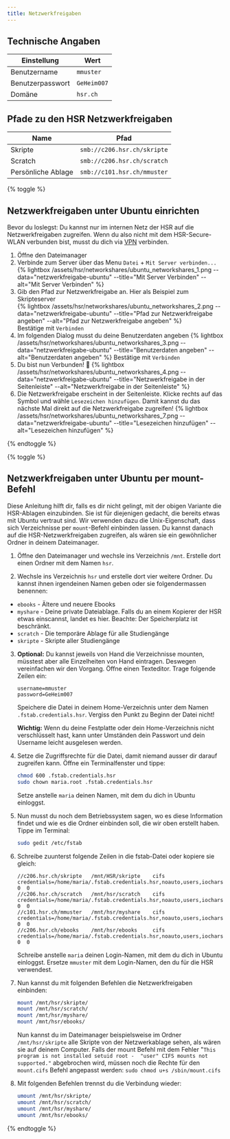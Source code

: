 ```yaml
---
title: Netzwerkfreigaben
---
```


## Technische Angaben

Einstellung | Wert
----------- | ----
Benutzername | ```mmuster```
Benutzerpasswort | ```GeHeim007```
Domäne | ```hsr.ch```

## Pfade zu den HSR Netzwerkfreigaben
Name | Pfad
---- | -----
Skripte	| ```smb://c206.hsr.ch/skripte```
Scratch	 | ```smb://c206.hsr.ch/scratch```
Persönliche Ablage| ```smb://c101.hsr.ch/mmuster```

{% toggle %}
## Netzwerkfreigaben unter Ubuntu einrichten

Bevor du loslegst: Du kannst nur im internen Netz der HSR auf die Netzwerkfreigaben zugreifen.
Wenn du also nicht mit dem HSR-Secure-WLAN verbunden bist, musst du dich via [VPN](/hsr/vpn/)
verbinden.

1. Öffne den Dateimanager
2. Verbinde zum Server über das Menu ```Datei``` + ```Mit Server verbinden...```<br>
{% lightbox /assets/hsr/networkshares/ubuntu_networkshares_1.png --data="netzwerkfreigabe-ubuntu" --title="Mit Server Verbinden" --alt="Mit Server Verbinden" %}
3. Gib den Pfad zur Netzwerkfreigabe an. Hier als Beispiel zum Skripteserver<br>
{% lightbox /assets/hsr/networkshares/ubuntu_networkshares_2.png --data="netzwerkfreigabe-ubuntu" --title="Pfad zur Netzwerkfreigabe angeben" --alt="Pfad zur Netzwerkfreigabe angeben" %}<br>
Bestätige mit `Verbinden`
4. Im folgenden Dialog musst du deine Benutzerdaten angeben
{% lightbox /assets/hsr/networkshares/ubuntu_networkshares_3.png --data="netzwerkfreigabe-ubuntu" --title="Benutzerdaten angeben" --alt="Benutzerdaten angeben" %}
Bestätige mit `Verbinden`
5. Du bist nun Verbunden! :tada:
{% lightbox /assets/hsr/networkshares/ubuntu_networkshares_4.png --data="netzwerkfreigabe-ubuntu" --title="Netzwerkfreigabe in der Seitenleiste" --alt="Netzwerkfreigabe in der Seitenleiste" %}
6. Die Netzwerkfreigabe erscheint in der Seitenleiste. Klicke rechts auf das Symbol und wähle ```Lesezeichen hinzufügen```. Damit kannst du das nächste Mal direkt auf die Netzwerkfreigabe zugreifen!
{% lightbox /assets/hsr/networkshares/ubuntu_networkshares_7.png --data="netzwerkfreigabe-ubuntu" --title="Lesezeichen hinzufügen" --alt="Lesezeichen hinzufügen" %}

{% endtoggle %}

{% toggle %}
## Netzwerkfreigaben unter Ubuntu per mount-Befehl

Diese Anleitung hilft dir, falls es dir nicht gelingt, mit der obigen Variante die HSR-Ablagen einzubinden. Sie ist für diejenigen gedacht, die bereits etwas mit Ubuntu vertraut sind. Wir verwenden dazu die Unix-Eigenschaft, dass sich Verzeichnisse per ```mount```-Befehl einbinden lassen. Du kannst danach auf die HSR-Netzwerkfreigaben zugreifen, als wären sie ein gewöhnlicher Ordner in deinem Dateimanager.

1. Öffne den Dateimanager und wechsle ins Verzeichnis ```/mnt```. Erstelle dort einen Ordner mit dem Namen ```hsr```.

2. Wechsle ins Verzeichnis ```hsr``` und erstelle dort vier weitere Ordner. Du kannst ihnen irgendeinen Namen geben oder sie folgendermassen benennen:
 * ```ebooks``` - Ältere und neuere Ebooks
 * ```myshare``` - Deine private Dateiablage. Falls du an einem Kopierer der HSR etwas einscannst, landet es hier. Beachte: Der Speicherplatz ist beschränkt.
 * ```scratch``` - Die temporäre Ablage für alle Studiengänge
 * ```skripte``` - Skripte aller Studiengänge

3. **Optional:** Du kannst jeweils von Hand die Verzeichnisse mounten, müsstest aber alle Einzelheiten von Hand eintragen. Deswegen vereinfachen wir den Vorgang. Öffne einen Texteditor. Trage folgende Zeilen ein:

	```
	username=mmuster
	password=GeHeim007
	``` 

	Speichere die Datei in deinem Home-Verzeichnis unter dem Namen ```.fstab.credentials.hsr```. Vergiss den Punkt zu Beginn der Datei nicht!
	
	**Wichtig:** Wenn du deine Festplatte oder dein Home-Verzeichnis nicht verschlüsselt hast, kann unter Umständen dein Passwort und dein Username leicht ausgelesen werden.

4. Setze die Zugriffsrechte für die Datei, damit niemand ausser dir darauf zugreifen kann. Öffne ein Terminalfenster und tippe:

	```bash
	chmod 600 .fstab.credentials.hsr
	sudo chown maria.root .fstab.credentials.hsr
	```

	Setze anstelle ```maria``` deinen Namen, mit dem du dich in Ubuntu einloggst.

5. Nun musst du noch dem Betriebssystem sagen, wo es diese Information findet und wie es die Ordner einbinden soll, die wir oben erstellt haben. Tippe im Terminal:

	```bash
	sudo gedit /etc/fstab
	```

6. Schreibe zuunterst folgende Zeilen in die fstab-Datei oder kopiere sie gleich:

	```
	//c206.hsr.ch/skripte	/mnt/HSR/skripte	cifs	credentials=/home/maria/.fstab.credentials.hsr,noauto,users,iocharset=utf8,soft,ro  0  0
	//c206.hsr.ch/scratch 	/mnt/hsr/scratch	cifs	credentials=/home/maria/.fstab.credentials.hsr,noauto,users,iocharset=utf8,soft  0  0
	//c101.hsr.ch/mmuster 	/mnt/hsr/myshare	cifs 	credentials=/home/maria/.fstab.credentials.hsr,noauto,users,iocharset=utf8,soft  0  0
	//c206.hsr.ch/ebooks 	/mnt/hsr/ebooks		cifs	credentials=/home/maria/.fstab.credentials.hsr,noauto,users,iocharset=utf8,soft,ro  0  0
	```

	Schreibe anstelle ```maria``` deinen Login-Namen, mit dem du dich in Ubuntu einloggst. Ersetze ```mmuster``` mit dem Login-Namen, den du für die HSR verwendest.

7. Nun kannst du mit folgenden Befehlen die Netzwerkfreigaben einbinden:

	```bash
	mount /mnt/hsr/skripte/
	mount /mnt/hsr/scratch/
	mount /mnt/hsr/myshare/
	mount /mnt/hsr/ebooks/
	```

	Nun kannst du im Dateimanager beispielsweise im Ordner ```/mnt/hsr/skripte``` alle Skripte von der Netzwerkablage sehen, als wären sie auf deinem Computer.
Falls der mount Befehl mit dem Fehler "`This program is not installed setuid root -  "user" CIFS mounts not supported."` abgebrochen wird, müssen noch die Rechte für den `mount.cifs` Befehl angepasst werden:
```sudo chmod u+s /sbin/mount.cifs```

8. Mit folgenden Befehlen trennst du die Verbindung wieder:

	```bash
	umount /mnt/hsr/skripte/
	umount /mnt/hsr/scratch/
	umount /mnt/hsr/myshare/
	umount /mnt/hsr/ebooks/
	```

{% endtoggle %}

